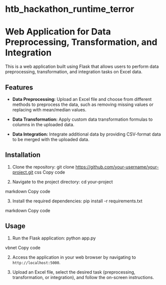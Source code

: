 # htb_hackathon_runtime_terror
# Web Application for Data Preprocessing, Transformation, and Integration

This is a web application built using Flask that allows users to perform data preprocessing, transformation, and integration tasks on Excel data.

## Features

- **Data Preprocessing:** Upload an Excel file and choose from different methods to preprocess the data, such as removing missing values or replacing with mean/median values.

- **Data Transformation:** Apply custom data transformation formulas to columns in the uploaded data.

- **Data Integration:** Integrate additional data by providing CSV-format data to be merged with the uploaded data.

## Installation

1. Clone the repository:
git clone https://github.com/your-username/your-project.git
css
Copy code

2. Navigate to the project directory:
cd your-project

markdown
Copy code

3. Install the required dependencies:
pip install -r requirements.txt

markdown
Copy code

## Usage

1. Run the Flask application:
python app.py

vbnet
Copy code

2. Access the application in your web browser by navigating to `http://localhost:5000`.

3. Upload an Excel file, select the desired task (preprocessing, transformation, or integration), and follow the on-screen instructions.
